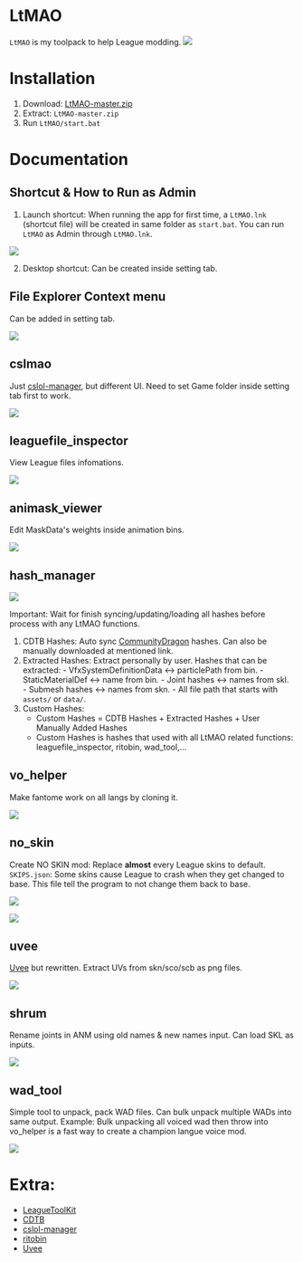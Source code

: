 # LtMAO
`LtMAO` is my toolpack to help League modding.
![](https://i.imgur.com/2V04RbW.png)

# Installation
1. Download: [LtMAO-master.zip](https://github.com/tarngaina/LtMAO/archive/refs/heads/master.zip)
2. Extract: `LtMAO-master.zip`
3. Run `LtMAO/start.bat`

# Documentation
## Shortcut & How to Run as Admin
1. Launch shortcut: When running the app for first time, a `LtMAO.lnk` (shortcut file) will be created in same folder as `start.bat`. You can run `LtMAO` as Admin through `LtMAO.lnk`.

![](https://i.imgur.com/YRsKEVm.png)

2. Desktop shortcut: Can be created inside setting tab.

## File Explorer Context menu
Can be added in setting tab.

![](https://i.imgur.com/LVJ2Cfw.png)

## cslmao
Just [cslol-manager](https://github.com/LeagueToolkit/cslol-manager), but different UI.
Need to set Game folder inside setting tab first to work.

![](https://i.imgur.com/EwbPaQW.png)

## leaguefile_inspector
View League files infomations.

![](https://i.imgur.com/2w9yyKH.png)

## animask_viewer
Edit MaskData's weights inside animation bins.

![](https://i.imgur.com/a0x8dQE.png)

## hash_manager
![](https://i.imgur.com/IeXNfKF.png)

Important: Wait for finish syncing/updating/loading all hashes before process with any LtMAO functions.
1. CDTB Hashes: Auto sync [CommunityDragon](https://github.com/CommunityDragon/CDTB/tree/master/cdragontoolbox) hashes. Can also be manually downloaded at mentioned link. 
2. Extracted Hashes: Extract personally by user.
    Hashes that can be extracted:
        - VfxSystemDefinitionData <-> particlePath from bin.
        - StaticMaterialDef <-> name from bin.
        - Joint hashes <-> names from skl.
        - Submesh hashes <-> names from skn.
        - All file path that starts with `assets/` or `data/`.
3. Custom Hashes:
    - Custom Hashes = CDTB Hashes + Extracted Hashes + User Manually Added Hashes
    - Custom Hashes is hashes that used with all LtMAO related functions: leaguefile_inspector, ritobin, wad_tool,...
    
## vo_helper
Make fantome work on all langs by cloning it.

![](https://i.imgur.com/YEafCGc.png)

## no_skin
Create NO SKIN mod: Replace **almost** every League skins to default.
`SKIPS.json`: Some skins cause League to crash when they get changed to base. This file tell the program to not change them back to base.

![](https://i.imgur.com/wONCNnj.png)

![](https://i.imgur.com/AfQyzFN.png)


## uvee
[Uvee](https://github.com/LeagueToolkit/Uvee) but rewritten.
Extract UVs from skn/sco/scb as png files.

![](https://i.imgur.com/c9FZz8C.png)

## shrum
Rename joints in ANM using old names & new names input.
Can load SKL as inputs.

![](https://i.imgur.com/eOAOkbX.png)

## wad_tool
Simple tool to unpack, pack WAD files.
Can bulk unpack multiple WADs into same output. Example: Bulk unpacking all voiced wad then throw into vo_helper is a fast way to create a champion langue voice mod.

![](https://i.imgur.com/bMV57O7.png)


# Extra:
- [LeagueToolKit](https://github.com/LeagueToolkit/LeagueToolkit)
- [CDTB](https://github.com/CommunityDragon/CDTB)
- [cslol-manager](https://github.com/LeagueToolkit/cslol-manager)
- [ritobin](https://github.com/moonshadow565/ritobin)
- [Uvee](https://github.com/LeagueToolkit/Uvee)

